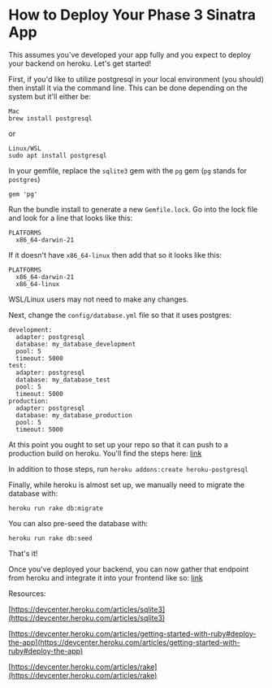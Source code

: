# How to Deploy Your Phase 3 Sinatra App

This assumes you've developed your app fully and you expect to deploy your backend on heroku. Let's get started!

First, if you'd like to utilize postgresql in your local environment (you should) then install it via the command line. This can be done depending on the system but it'll either be:

```
Mac
brew install postgresql
```

or 

```
Linux/WSL
sudo apt install postgresql
```

In your gemfile, replace the `sqlite3` gem with the `pg` gem (`pg` stands for `postgres`)

```
gem 'pg'
```

Run the bundle install to generate a new `Gemfile.lock`. Go into the lock file and look for a line that looks like this:
```
PLATFORMS
  x86_64-darwin-21
```

If it doesn't have `x86_64-linux` then add that so it looks like this:

```
PLATFORMS
  x86_64-darwin-21
  x86_64-linux
```

WSL/Linux users may not need to make any changes.

Next, change the `config/database.yml` file so that it uses postgres:

```
development:
  adapter: postgresql
  database: my_database_development
  pool: 5
  timeout: 5000
test:
  adapter: postgresql
  database: my_database_test
  pool: 5
  timeout: 5000
production:
  adapter: postgresql
  database: my_database_production
  pool: 5
  timeout: 5000
```

At this point you ought to set up your repo so that it can push to a production build on heroku. You'll find the steps here: [link](https://devcenter.heroku.com/articles/getting-started-with-ruby#deploy-the-app)

In addition to those steps, run `heroku addons:create heroku-postgresql`

Finally, while heroku is almost set up, we manually need to migrate the database with:

```
heroku run rake db:migrate
```

You can also pre-seed the database with:

```
heroku run rake db:seed
```

That's it!

Once you've deployed your backend, you can now gather that endpoint from heroku and integrate it into your frontend like so: [link](https://devcenter.heroku.com/articles/getting-started-with-nodejs)

Resources:

[https://devcenter.heroku.com/articles/sqlite3](https://devcenter.heroku.com/articles/sqlite3)

[https://devcenter.heroku.com/articles/getting-started-with-ruby#deploy-the-app](https://devcenter.heroku.com/articles/getting-started-with-ruby#deploy-the-app)

[https://devcenter.heroku.com/articles/rake](https://devcenter.heroku.com/articles/rake)
